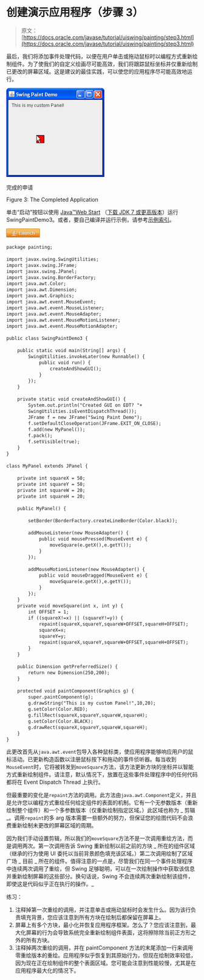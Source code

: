 # 创建演示应用程序（步骤 3）

> 原文： [https://docs.oracle.com/javase/tutorial/uiswing/painting/step3.html](https://docs.oracle.com/javase/tutorial/uiswing/painting/step3.html)

最后，我们将添加事件处理代码，以便在用户单击或拖动鼠标时以编程方式重新绘制组件。为了使我们的自定义绘画尽可能高效，我们将跟踪鼠标坐标并仅重新绘制已更改的屏幕区域。这是建议的最佳实践，可以使您的应用程序尽可能高效地运行。

![The completed application, showing a red square with black border](img/9605119469597f14ac931e58f22b74c4.jpg)

完成的申请



Figure 3: The Completed Application

单击“启动”按钮以使用 [Java™Web Start](http://www.oracle.com/technetwork/java/javase/javawebstart/index.html) （[下载 JDK 7 或更高版本](http://www.oracle.com/technetwork/java/javase/downloads/index.html)）运行 SwingPaintDemo3。或者，要自己编译并运行示例，请参考[示例索引](../examples/painting/index.html#SwingPaintDemo3)。

[![Launches the SwingPaintDemo3 example](img/4707a69a17729d71c56b2bdbbb4cc61c.jpg)](https://docs.oracle.com/javase/tutorialJWS/samples/uiswing/SwingPaintDemo3Project/SwingPaintDemo3.jnlp)

```
package painting;

import javax.swing.SwingUtilities;
import javax.swing.JFrame;
import javax.swing.JPanel;
import javax.swing.BorderFactory;
import java.awt.Color;
import java.awt.Dimension;
import java.awt.Graphics;
import java.awt.event.MouseEvent;
import java.awt.event.MouseListener;
import java.awt.event.MouseAdapter;
import java.awt.event.MouseMotionListener;
import java.awt.event.MouseMotionAdapter;

public class SwingPaintDemo3 {

    public static void main(String[] args) {
        SwingUtilities.invokeLater(new Runnable() {
            public void run() {
                createAndShowGUI(); 
            }
        });
    }

    private static void createAndShowGUI() {
        System.out.println("Created GUI on EDT? "+
        SwingUtilities.isEventDispatchThread());
        JFrame f = new JFrame("Swing Paint Demo");
        f.setDefaultCloseOperation(JFrame.EXIT_ON_CLOSE); 
        f.add(new MyPanel());
        f.pack();
        f.setVisible(true);
    } 
}

class MyPanel extends JPanel {

    private int squareX = 50;
    private int squareY = 50;
    private int squareW = 20;
    private int squareH = 20;

    public MyPanel() {

        setBorder(BorderFactory.createLineBorder(Color.black));

        addMouseListener(new MouseAdapter() {
            public void mousePressed(MouseEvent e) {
                moveSquare(e.getX(),e.getY());
            }
        });

        addMouseMotionListener(new MouseAdapter() {
            public void mouseDragged(MouseEvent e) {
                moveSquare(e.getX(),e.getY());
            }
        }); 
    }
    private void moveSquare(int x, int y) {
        int OFFSET = 1;
        if ((squareX!=x) || (squareY!=y)) {
            repaint(squareX,squareY,squareW+OFFSET,squareH+OFFSET);
            squareX=x;
            squareY=y;
            repaint(squareX,squareY,squareW+OFFSET,squareH+OFFSET);
        } 
    } 

    public Dimension getPreferredSize() {
        return new Dimension(250,200);
    }

    protected void paintComponent(Graphics g) {
        super.paintComponent(g);       
        g.drawString("This is my custom Panel!",10,20);
        g.setColor(Color.RED);
        g.fillRect(squareX,squareY,squareW,squareH);
        g.setColor(Color.BLACK);
        g.drawRect(squareX,squareY,squareW,squareH);
    }  
}

```

此更改首先从`java.awt.event`包导入各种鼠标类，使应用程序能够响应用户的鼠标活动。已更新构造函数以注册鼠标按下和拖动的事件侦听器。每当收到`MouseEvent`时，它将被转发到`moveSquare`方法，该方法更新方块的坐标并以智能方式重新绘制组件。请注意，默认情况下，放置在这些事件处理程序中的任何代码都将在 Event Dispatch Thread 上执行。

但最重要的变化是`repaint`方法的调用。此方法由`java.awt.Component`定义，并且是允许您以编程方式重绘任何给定组件的表面的机制。它有一个无参数版本（重新绘制整个组件）和一个多参数版本（仅重新绘制指定区域。）此区域也称为 _ 剪辑 _。调用`repaint`的多 arg 版本需要一些额外的努力，但保证您的绘图代码不会浪费重新绘制未更改的屏幕区域的周期。

因为我们手动设置剪辑，所以我们的`moveSquare`方法不是一次调用重绘方法，而是调用两次。第一次调用告诉 Swing 重新绘制以前之前的方块 _ 所在的组件区域（继承的行为使用 UI 委托以当前背景颜色填充该区域。）第二次调用绘制了区域广场 _ 目前 _ 所在的组件。值得注意的一点是，尽管我们在同一个事件处理程序中连续两次调用了重绘，但 Swing 足够聪明，可以在一次绘制操作中获取该信息并重新绘制屏幕的这些部分。换句话说，Swing 不会连续两次重新绘制该组件，即使这是代码似乎正在执行的操作。_

练习：

1.  注释掉第一次重绘的调用，并注意单击或拖动鼠标时会发生什么。因为该行负责填充背景，您应该注意到所有方块在绘制后都保留在屏幕上。
2.  屏幕上有多个方块，最小化并恢复应用程序框架。怎么了？您应该注意到，最大化屏幕的行为会导致系统完全重新绘制组件表面，这将擦除除当前正方形之外的所有方块。
3.  注释掉两次重绘的调用，并在 paintComponent 方法的末尾添加一行来调用零重绘版本的重绘。应用程序似乎恢复到其原始行为，但现在绘制效率较低，因为现在正在绘制组件的整个表面区域。您可能会注意到性能较慢，尤其是在应用程序最大化的情况下。